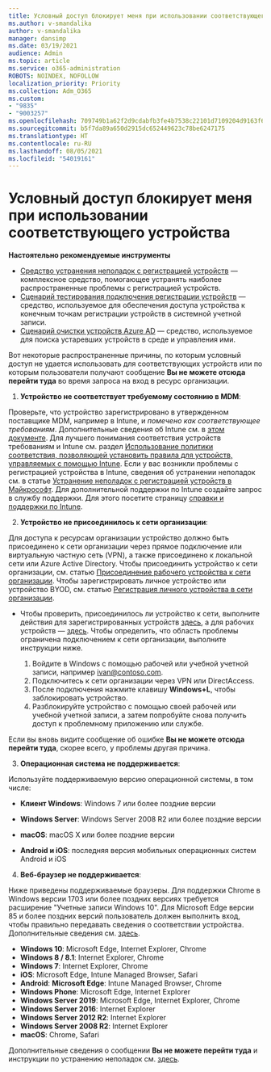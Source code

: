 ```yaml
---
title: Условный доступ блокирует меня при использовании соответствующего устройства
ms.author: v-smandalika
author: v-smandalika
manager: dansimp
ms.date: 03/19/2021
audience: Admin
ms.topic: article
ms.service: o365-administration
ROBOTS: NOINDEX, NOFOLLOW
localization_priority: Priority
ms.collection: Adm_O365
ms.custom:
- "9835"
- "9003257"
ms.openlocfilehash: 709749b1a62f2d9cdabfb3fe4b7538c22101d7109204d9163f6059336b817bf8
ms.sourcegitcommit: b5f7da89a650d2915dc652449623c78be6247175
ms.translationtype: HT
ms.contentlocale: ru-RU
ms.lasthandoff: 08/05/2021
ms.locfileid: "54019161"
---
```

# <a name="im-getting-blocked-by-conditional-access-with-compliant-device"></a>Условный доступ блокирует меня при использовании соответствующего устройства

**Настоятельно рекомендуемые инструменты**

- [Средство устранения неполадок с регистрацией устройств](https://docs.microsoft.com/samples/azure-samples/dsregtool/dsregtool/) — комплексное средство, помогающее устранять наиболее распространенные проблемы с регистрацией устройств.
- [Сценарий тестирования подключения регистрации устройств](https://docs.microsoft.com/samples/azure-samples/testdeviceregconnectivity/testdeviceregconnectivity/) — средство, используемое для обеспечения доступа устройства к конечным точкам регистрации устройств в системной учетной записи.
- [Сценарий очистки устройств Azure AD](https://github.com/mzmaili/AzureADDeviceCleanup) — средство, используемое для поиска устаревших устройств в среде и управления ими.

Вот некоторые распространенные причины, по которым условный доступ не удается использовать для соответствующих устройств или по которым пользователи получают сообщение **Вы не можете отсюда перейти туда** во время запроса на вход в ресурс организации.

1. **Устройство не соответствует требуемому состоянию в MDM**:

Проверьте, что устройство зарегистрировано в утвержденном поставщике MDM, например в Intune, и *помечено как соответствующее требованиям*. Дополнительные сведения об Intune см. в [этом документе](https://docs.microsoft.com/mem/intune/enrollment/device-enrollment). Для лучшего понимания соответствия устройств требованиям и Intune см. раздел [Использование политики соответствия, позволяющей установить правила для устройств, управляемых с помощью Intune](https://docs.microsoft.com/mem/intune/protect/device-compliance-get-started). Если у вас возникли проблемы с регистрацией устройства в Intune, сведения об устранении неполадок см. в статье [Устранение неполадок с регистрацией устройств в Майкрософт](https://docs.microsoft.com/troubleshoot/mem/intune/troubleshoot-device-enrollment-in-intune). Для дополнительной поддержки по Intune создайте запрос в службу поддержки. Для этого посетите страницу [справки и поддержки по Intune](https://endpoint.microsoft.com/#blade/Microsoft_Intune_DeviceSettings/SupportMenu/helpSupport).

2. **Устройство не присоединилось к сети организации**:

Для доступа к ресурсам организации устройство должно быть присоединено к сети организации через прямое подключение или виртуальную частную сеть (VPN), а также присоединено к локальной сети или Azure Active Directory. Чтобы присоединить устройство к сети организации, см. статью [Присоединение рабочего устройства к сети организации](https://docs.microsoft.com/azure/active-directory/user-help/user-help-join-device-on-network). Чтобы зарегистрировать личное устройство или устройство BYOD, см. статью [Регистрация личного устройства в сети организации](https://docs.microsoft.com/azure/active-directory/user-help/user-help-register-device-on-network).

- Чтобы проверить, присоединилось ли устройство к сети, выполните действия для зарегистрированных устройств [здесь](https://docs.microsoft.com/azure/active-directory/user-help/user-help-register-device-on-network#to-verify-that-youre-registered), а для рабочих устройств — [здесь](https://docs.microsoft.com/azure/active-directory/user-help/user-help-join-device-on-network#to-make-sure-youre-joined). Чтобы определить, что область проблемы ограничена подключением к сети организации, выполните инструкции ниже.

    1. Войдите в Windows с помощью рабочей или учебной учетной записи, например ivan@contoso.com. 
    2. Подключитесь к сети организации через VPN или DirectAccess.
    3. После подключения нажмите клавишу **Windows+L**, чтобы заблокировать устройство.
    4. Разблокируйте устройство с помощью своей рабочей или учебной учетной записи, а затем попробуйте снова получить доступ к проблемному приложению или службе.

Если вы вновь видите сообщение об ошибке **Вы не можете отсюда перейти туда**, скорее всего, у проблемы другая причина.

3. **Операционная система не поддерживается**:

Используйте поддерживаемую версию операционной системы, в том числе:

- **Клиент Windows**: Windows 7 или более поздние версии

- **Windows Server**: Windows Server 2008 R2 или более поздние версии

- **macOS**: macOS X или более поздние версии

- **Android и iOS**: последняя версия мобильных операционных систем Android и iOS

4. **Веб-браузер не поддерживается**:

Ниже приведены поддерживаемые браузеры. Для поддержки Chrome в Windows версии 1703 или более поздних версиях требуется расширение "Учетные записи Windows 10". Для Microsoft Edge версии 85 и более поздних версий пользователь должен выполнить вход, чтобы правильно передавать сведения о соответствии устройства. Дополнительные сведения см. [здесь](https://docs.microsoft.com/azure/active-directory/conditional-access/concept-conditional-access-conditions#chrome-support).

- **Windows 10**: Microsoft Edge, Internet Explorer, Chrome
- **Windows 8 / 8.1**: Internet Explorer, Chrome
- **Windows 7**: Internet Explorer, Chrome
- **iOS**: Microsoft Edge, Intune Managed Browser, Safari
- **Android**: **Microsoft Edge**: Intune Managed Browser, Chrome
- **Windows Phone**: Microsoft Edge, Internet Explorer
- **Windows Server 2019**: Microsoft Edge, Internet Explorer, Chrome
- **Windows Server 2016**: Internet Explorer
- **Windows Server 2012 R2**: Internet Explorer
- **Windows Server 2008 R2**: Internet Explorer
- **macOS**: Chrome, Safari

Дополнительные сведения о сообщении **Вы не можете перейти туда** и инструкции по устранению неполадок см. [здесь](https://docs.microsoft.com/azure/active-directory/user-help/user-help-device-remediation).
